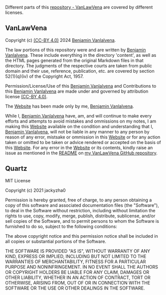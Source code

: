 Different parts of this <a href="https://github.com/vanlalvena/VanLawVena">repository - VanLawVena</a> are covered by different licenses.

## VanLawVena

Copyright (c) <a href="https://creativecommons.org/licenses/by/4.0/?ref=chooser-v1">(CC-BY 4.0)</a>  2024 <a href="https://vanlalvena.in"> Benjamin Vanlalvena</a>.

The law portions of this repository were and are written by <a href="https://vanlalvena.in"> Benjamin Vanlalvena</a>. These include everything in the directory 'content', as well as the HTML pages generated from the original Markdown files in that directory.
The judgments of the respective courts are taken from public domain and their use, reference, publication, etc. are covered by section 52(1)(q)(iv) of the Copyright Act, 1957.

Permission/License/Use of this <a href="https://vanlalvena.in"> Benjamin Vanlalvena</a> and Contributions to this <a href="https://vanlalvena.in"> Benjamin Vanlalvena</a> are made under and governed by attribution license <a href="https://creativecommons.org/licenses/by/4.0/?ref=chooser-v1">(CC-BY 4.0)</a>.

The <a href="https://law.vanlalvena.in">Website</a> has been made only by me, <a href="https://vanlalvena.in"> Benjamin Vanlalvena</a>.

While I, <a href="https://vanlalvena.in"> Benjamin Vanlalvena</a> have, am, and will continue to make every efforts and attempts to avoid mistakes and ommissions on my notes, I am making this <a href="https://law.vanlalvena.in">Website</a> available on the condition and understanding that I, <a href="https://vanlalvena.in"> Benjamin Vanlalvena</a>, will not be liable in any manner to any person by reason of any error, mistsake or ommission in this <a href="https://law.vanlalvena.in">Website</a> or for any action taken or omitted to be taken or advice rendered or accepted on the basis of this <a href="https://law.vanlalvena.in">Website</a>. For any error in the <a href="https://law.vanlalvena.in">Website</a> or its contents, kindly raise an issue as mentioned in the <a href="https://github.com/vanlalvena/VanLawVena/blob/v4/README.md">README</a> on <a href="https://github.com/vanlalvena/VanLawVena">my VanLawVena GitHub repository</a>.
 

## Quartz

MIT License

Copyright (c) 2021 jackyzha0

Permission is hereby granted, free of charge, to any person obtaining a copy of this software and associated documentation files (the "Software"), to deal in the Software without restriction, including without limitation the rights to use, copy, modify, merge, publish, distribute, sublicense, and/or sell copies of the Software, and to permit persons to whom the Software is furnished to do so, subject to the following conditions:

The above copyright notice and this permission notice shall be included in all copies or substantial portions of the Software.

THE SOFTWARE IS PROVIDED "AS IS", WITHOUT WARRANTY OF ANY KIND, EXPRESS OR IMPLIED, INCLUDING BUT NOT LIMITED TO THE WARRANTIES OF MERCHANTABILITY, FITNESS FOR A PARTICULAR PURPOSE AND NONINFRINGEMENT. IN NO EVENT SHALL THE AUTHORS OR COPYRIGHT HOLDERS BE LIABLE FOR ANY CLAIM, DAMAGES OR OTHER LIABILITY, WHETHER IN AN ACTION OF CONTRACT, TORT OR OTHERWISE, ARISING FROM, OUT OF OR IN CONNECTION WITH THE SOFTWARE OR THE USE OR OTHER DEALINGS IN THE SOFTWARE.
